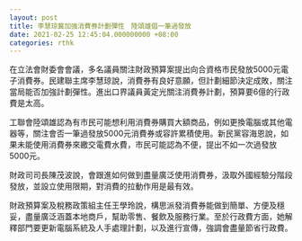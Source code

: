 ```yaml
---
layout: post
title: 李慧琼冀加強消費券計劃彈性　陸頌雄倡一筆過發放
date: 2021-02-25 12:45:04.000000000 +08:00
categories: rthk
---
```


在立法會財委會會議，多名議員關注財政預算案提出向合資格市民發放5000元電子消費券。民建聯主席李慧琼說，消費券有良好意願，但計劃細節決定成敗，關注當局能否加強計劃彈性。進出口界議員黃定光關注消費券計劃，預算要6億的行政費是太高。

工聯會陸頌雄認為有市民可能想利用消費券購買大額商品，例如更換電腦或其他電器等，關注會否一筆過發放5000元消費券或容許累積使用。新民黨容海恩說，如果未能使用消費券來繳交電費水費，市民可能認為不便，提出不如一次過發放5000元。

財政司司長陳茂波說，會跟進如何做到盡量廣泛使用消費券，汲取外國經驗分階段發放，並設立使用限期，對消費的拉動作用是最有效。

財政預算案及稅務政策組主任王學玲說，構思派發消費券能做到簡單、方便及穩妥，盡量廣泛涵蓋本地商戶，幫助零售、餐飲及服務行業。至於行政費方面，她解釋部門要更新電腦系統及人手處理計劃，以及進行宣傳，強調會盡量節省行政費。
